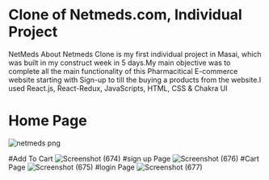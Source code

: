 

# Clone of Netmeds.com, Individual Project

  NetMeds
       About Netmeds Clone is my first individual project in Masai, which was built in my construct week in 5 days.My main objective was to complete all the main functionality of this Pharmacitical E-commerce website starting with Sign-up to till the buying a products from the website.I used React.js, React-Redux, JavaScripts, HTML, CSS & Chakra UI


# Home Page

![netmeds png](https://user-images.githubusercontent.com/108014776/207068108-dd9ea544-3454-4983-bcf1-065dc0f3c2b5.png)

#Add To Cart
![Screenshot (674)](https://user-images.githubusercontent.com/108014776/214232288-08eb89a9-efb2-42e2-9c18-f24117bee5ab.png)
#sign up Page
![Screenshot (676)](https://user-images.githubusercontent.com/108014776/214232321-9ca60b01-32ea-46d2-9677-0178727ad3ee.png)
#Cart Page
![Screenshot (675)](https://user-images.githubusercontent.com/108014776/214232349-20802a2d-0707-4552-92ac-0006322d78e9.png)
#login Page
![Screenshot (677)](https://user-images.githubusercontent.com/108014776/214232379-67974433-30ac-482f-9806-eda7dae3cc9e.png)
